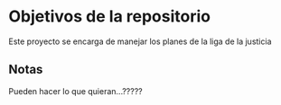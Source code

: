 # Objetivos de la repositorio

Este proyecto se encarga de manejar los planes de la liga de la justicia


## Notas
Pueden hacer lo que quieran...?????

